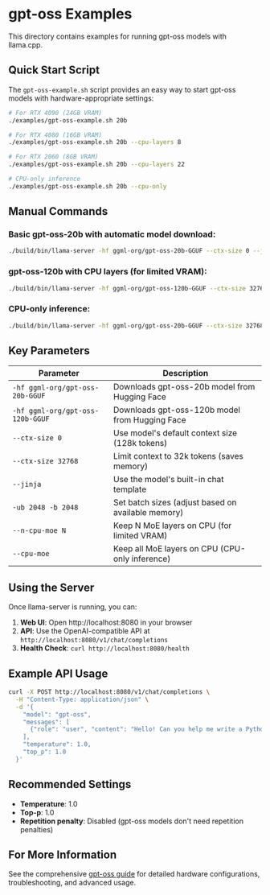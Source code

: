 # gpt-oss Examples

This directory contains examples for running gpt-oss models with llama.cpp.

## Quick Start Script

The `gpt-oss-example.sh` script provides an easy way to start gpt-oss models with hardware-appropriate settings:

```bash
# For RTX 4090 (24GB VRAM)
./examples/gpt-oss-example.sh 20b

# For RTX 4080 (16GB VRAM) 
./examples/gpt-oss-example.sh 20b --cpu-layers 8

# For RTX 2060 (8GB VRAM)
./examples/gpt-oss-example.sh 20b --cpu-layers 22

# CPU-only inference
./examples/gpt-oss-example.sh 20b --cpu-only
```

## Manual Commands

### Basic gpt-oss-20b with automatic model download:

```bash
./build/bin/llama-server -hf ggml-org/gpt-oss-20b-GGUF --ctx-size 0 --jinja -ub 2048 -b 2048
```

### gpt-oss-120b with CPU layers (for limited VRAM):

```bash
./build/bin/llama-server -hf ggml-org/gpt-oss-120b-GGUF --ctx-size 32768 --jinja -ub 2048 -b 2048 --n-cpu-moe 8
```

### CPU-only inference:

```bash
./build/bin/llama-server -hf ggml-org/gpt-oss-20b-GGUF --ctx-size 32768 --jinja -ub 512 -b 512 --cpu-moe
```

## Key Parameters

| Parameter | Description |
|-----------|-------------|
| `-hf ggml-org/gpt-oss-20b-GGUF` | Downloads gpt-oss-20b model from Hugging Face |
| `-hf ggml-org/gpt-oss-120b-GGUF` | Downloads gpt-oss-120b model from Hugging Face |
| `--ctx-size 0` | Use model's default context size (128k tokens) |
| `--ctx-size 32768` | Limit context to 32k tokens (saves memory) |
| `--jinja` | Use the model's built-in chat template |
| `-ub 2048 -b 2048` | Set batch sizes (adjust based on available memory) |
| `--n-cpu-moe N` | Keep N MoE layers on CPU (for limited VRAM) |
| `--cpu-moe` | Keep all MoE layers on CPU (CPU-only inference) |

## Using the Server

Once llama-server is running, you can:

1. **Web UI**: Open http://localhost:8080 in your browser
2. **API**: Use the OpenAI-compatible API at `http://localhost:8080/v1/chat/completions`
3. **Health Check**: `curl http://localhost:8080/health`

## Example API Usage

```bash
curl -X POST http://localhost:8080/v1/chat/completions \
  -H "Content-Type: application/json" \
  -d '{
    "model": "gpt-oss", 
    "messages": [
      {"role": "user", "content": "Hello! Can you help me write a Python script?"}
    ],
    "temperature": 1.0,
    "top_p": 1.0
  }'
```

## Recommended Settings

- **Temperature**: 1.0
- **Top-p**: 1.0
- **Repetition penalty**: Disabled (gpt-oss models don't need repetition penalties)

## For More Information

See the comprehensive [gpt-oss guide](../docs/gpt-oss.md) for detailed hardware configurations, troubleshooting, and advanced usage.